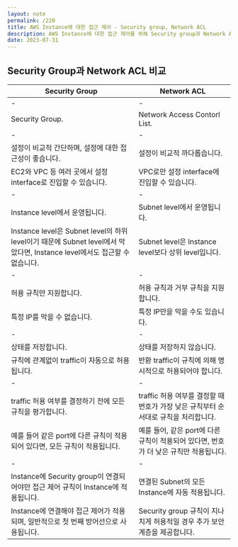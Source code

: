 ```yaml
---
layout: note
permalink: /220
title: AWS Instance에 대한 접근 제어 - Security group, Network ACL
description: AWS Instance에 대한 접근 제어를 위해 Security group과 Network ACL을 사용할 수 있습니다.
date: 2023-07-31
---
```



## Security Group과 Network ACL 비교

| Security Group | Network ACL |
| --- | --- |
| - | - |
| Security Group. | Network Access Contorl List. |
| - | - |
| 설정이 비교적 간단하며, 설정에 대한 접근성이 좋습니다. | 설정이 비교적 까다롭습니다. |
| EC2와 VPC 등 여러 곳에서 설정 interface로 진입할 수 있습니다. | VPC로만 설정 interface에 진입할 수 있습니다. |
| - | - |
| Instance level에서 운영됩니다. | Subnet level에서 운영됩니다. |
| Instance level은 Subnet level의 하위 level이기 때문에 Subnet level에서 막았다면, Instance level에서도 접근할 수 없습니다. | Subnet level은 Instance level보다 상위 level입니다. |
| - | - |
| 허용 규칙만 지원합니다. | 허용 규칙과 거부 규칙을 지원합니다. |
| 특정 IP를 막을 수 없습니다. | 특정 IP만을 막을 수도 있습니다. |
| - | - |
| 상태를 저장합니다. | 상태를 저장하지 않습니다. |
| 규칙에 관계없이 traffic이 자동으로 허용됩니다. | 반환 traffic이 규칙에 의해 명시적으로 허용되어야 합니다. |
| - | - |
| traffic 허용 여부를 결정하기 전에 모든 규칙을 평가합니다. | traffic 허용 여부를 결정할 때 번호가 가장 낮은 규칙부터 순서대로 규칙을 처리합니다. |
| 예를 들어 같은 port에 다른 규칙이 적용되어 있다면, 모든 규칙이 적용됩니다. | 예를 들어, 같은 port에 다른 규칙이 적용되어 있다면, 번호가 더 낮은 규칙만 적용됩니다. |
| - | - |
| Instance에 Security group이 연결되어야만 접근 제어 규칙이 Instance에 적용됩니다. | 연결된 Subnet의 모든 Instance에 자동 적용됩니다. |
| Instance에 연결해야 접근 제어가 적용되며, 일반적으로 첫 번째 방어선으로 사용됩니다. | Security group 규칙이 지나치게 허용적일 경우 추가 보안 계층을 제공합니다. |